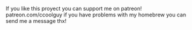 If you like this proyect you can support me on patreon! patreon.com/ccoolguy 
if you have problems with my homebrew you can send me a message 
thx!
